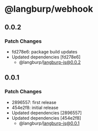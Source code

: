 # @langburp/webhook

## 0.0.2

### Patch Changes

- fd278e6: package build updates
- Updated dependencies [fd278e6]
  - @langburp/langburp-js@0.0.2

## 0.0.1

### Patch Changes

- 2896557: first release
- 454e2f8: initial release
- Updated dependencies [2896557]
- Updated dependencies [454e2f8]
  - @langburp/langburp-js@0.0.1
